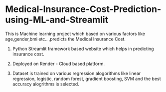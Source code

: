 ﻿# Medical-Insurance-Cost-Prediction-using-ML-and-Streamlit
 This is Machine learning project which based on various factors like age,gender,bmi etc.. ,predicts the Medical Insurance Cost.                                                 
1. Python Streamlit framework based website which helps in predicting insurance cost.

2. Deployed on Render - Cloud based platform.

3. Dataset is trained on various regression alogorithms like linear regression, logistic, random forest, gradient boosting, SVM and the best accuracy alogrithms is selected.
